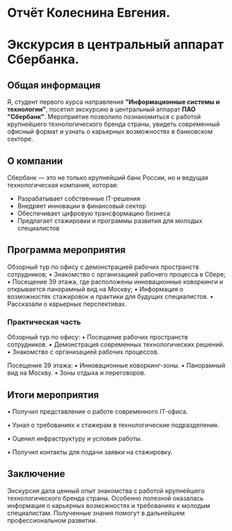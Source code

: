 # Отчёт Колеснина Евгения.
# Экскурсия в центральный аппарат Сбербанка.

## Общая информация
Я, студент первого курса направления **"Информационные системы и технологии"**, посетил экскурсию в центральный аппарат **ПАО "Сбербанк"**. Мероприятие позволило познакомиться с работой крупнейшего технологического бренда страны, увидеть современный офисный формат и узнать о карьерных возможностях в банковском секторе.

## О компании
Сбербанк — это не только крупнейший банк России, но и ведущая технологическая компания, которая:
 - Разрабатывает собственные IT-решения 
 - Внедряет инновации в финансовый сектор
 - Обеспечивает цифровую трансформацию бизнеса
 - Предлагает стажировки и программы развития для молодых специалистов

## Программа мероприятия
Обзорный тур по офису с демонстрацией рабочих пространств сотрудников;
 • Знакомство с организацией рабочего процесса в Сбере;
 • Посещение 39 этажа, где расположены инновационные коворкинги и открывается панорамный вид на Москву;
 • Информация о возможностях стажировок и практики для будущих специалистов.
 • Рассказали о карьерных перспективах.

### Практическая часть
Обзорный тур по офису:
 • Посещение рабочих пространств сотрудников.
 • Демонстрация современных технологических решений.
 • Знакомство с организацией рабочих процессов.

Посещение 39 этажа:
 • Инновационные коворкинг-зоны.
 • Панорамный вид на Москву.
 • Зоны отдыха и переговоров.
 
## Итоги мероприятия
• Получил представление о работе современного IT-офиса.

• Узнал о требованиях к стажерам в технологические подразделения.

• Оценил инфраструктуру и условия работы.

• Получил контакты для подачи заявки на стажировку.

## Заключение
Экскурсия дала ценный опыт знакомства с работой крупнейшего технологического бренда страны. Особенно полезной оказалась информация о карьерных возможностях и требованиях к молодым специалистам. Полученные знания помогут в дальнейшем профессиональном развитии.
